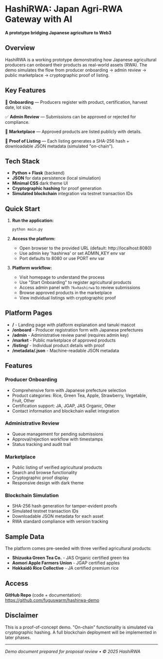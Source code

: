 # HashiRWA: Japan Agri-RWA Gateway with AI

**A prototype bridging Japanese agriculture to Web3**

## Overview

HashiRWA is a working prototype demonstrating how Japanese agricultural producers can onboard their products as real-world assets (RWA). The demo simulates the flow from producer onboarding → admin review → public marketplace → cryptographic proof of listing.

## Key Features

🌱 **Onboarding** — Producers register with product, certification, harvest date, lot size.

✅ **Admin Review** — Submissions can be approved or rejected for compliance.

🛒 **Marketplace** — Approved products are listed publicly with details.

🔗 **Proof of Listing** — Each listing generates a SHA-256 hash + downloadable JSON metadata (simulated "on-chain").

## Tech Stack

- **Python + Flask** (backend)
- **JSON** for data persistence (local simulation)
- **Minimal CSS** dark theme UI
- **Cryptographic hashing** for proof generation
- **Simulated blockchain** integration via testnet transaction IDs

## Quick Start

1. **Run the application:**
   ```bash
   python main.py
   ```

2. **Access the platform:**
   - Open browser to the provided URL (default: http://localhost:8080)
   - Use admin key 'hashirwa' or set ADMIN_KEY env var
   - Port defaults to 8080 or use PORT env var

3. **Platform workflow:**
   - Visit homepage to understand the process
   - Use "Start Onboarding" to register agricultural products
   - Access admin panel with `?k=hashirwa` to review submissions
   - Browse approved products in the marketplace
   - View individual listings with cryptographic proof

## Platform Pages

- **/** - Landing page with platform explanation and tanuki mascot
- **/onboard** - Producer registration form with Japanese prefectures
- **/admin** - Administrative review panel (requires admin key)
- **/market** - Public marketplace of approved products
- **/listing/<id>** - Individual product details with proof
- **/metadata/<id>.json** - Machine-readable JSON metadata

## Features

### Producer Onboarding
- Comprehensive form with Japanese prefecture selection
- Product categories: Rice, Green Tea, Apple, Strawberry, Vegetable, Fruit, Other
- Certification support: JA, JGAP, JAS Organic, Other
- Contact information and blockchain wallet integration

### Administrative Review
- Queue management for pending submissions
- Approval/rejection workflow with timestamps
- Status tracking and audit trail

### Marketplace
- Public listing of verified agricultural products
- Search and browse functionality
- Cryptographic proof display
- Responsive design with dark theme

### Blockchain Simulation
- SHA-256 hash generation for tamper-evident proofs
- Simulated testnet transaction IDs
- Downloadable JSON metadata for each asset
- RWA standard compliance with version tracking

## Sample Data

The platform comes pre-seeded with three verified agricultural products:
- **Shizuoka Green Tea Co.** - JAS Organic certified green tea
- **Aomori Apple Farmers Union** - JGAP certified apples
- **Hokkaidō Rice Collective** - JA certified premium rice

## Access

**GitHub Repo** (code + documentation): https://github.com/fuguswarm/hashirwa-demo

## Disclaimer

This is a proof-of-concept demo. "On-chain" functionality is simulated via cryptographic hashing. A full blockchain deployment will be implemented in later phases.

---

*Demo document prepared for proposal review • © 2025 HashiRWA*
